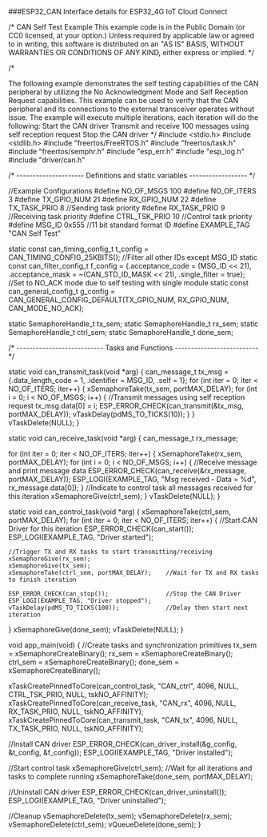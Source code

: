 ###ESP32_CAN
Interface details for ESP32_4G IoT Cloud Connect

/* CAN Self Test Example This example code is in the Public Domain (or CC0 licensed, at your option.) Unless required by applicable law or agreed to in writing, this software is distributed on an "AS IS" BASIS, WITHOUT WARRANTIES OR CONDITIONS OF ANY KIND, either express or implied. */

/*

The following example demonstrates the self testing capabilities of the CAN
peripheral by utilizing the No Acknowledgment Mode and Self Reception Request
capabilities. This example can be used to verify that the CAN peripheral and
its connections to the external transceiver operates without issue. The example
will execute multiple iterations, each iteration will do the following:
Start the CAN driver
Transmit and receive 100 messages using self reception request
Stop the CAN driver */
#include <stdio.h> #include <stdlib.h> #include "freertos/FreeRTOS.h" #include "freertos/task.h" #include "freertos/semphr.h" #include "esp_err.h" #include "esp_log.h" #include "driver/can.h"

/* --------------------- Definitions and static variables ------------------ */

//Example Configurations #define NO_OF_MSGS 100 #define NO_OF_ITERS 3 #define TX_GPIO_NUM 21 #define RX_GPIO_NUM 22 #define TX_TASK_PRIO 8 //Sending task priority #define RX_TASK_PRIO 9 //Receiving task priority #define CTRL_TSK_PRIO 10 //Control task priority #define MSG_ID 0x555 //11 bit standard format ID #define EXAMPLE_TAG "CAN Self Test"

static const can_timing_config_t t_config = CAN_TIMING_CONFIG_25KBITS(); //Filter all other IDs except MSG_ID static const can_filter_config_t f_config = {.acceptance_code = (MSG_ID << 21), .acceptance_mask = ~(CAN_STD_ID_MASK << 21), .single_filter = true}; //Set to NO_ACK mode due to self testing with single module static const can_general_config_t g_config = CAN_GENERAL_CONFIG_DEFAULT(TX_GPIO_NUM, RX_GPIO_NUM, CAN_MODE_NO_ACK);

static SemaphoreHandle_t tx_sem; static SemaphoreHandle_t rx_sem; static SemaphoreHandle_t ctrl_sem; static SemaphoreHandle_t done_sem;

/* --------------------------- Tasks and Functions -------------------------- */

static void can_transmit_task(void *arg) { can_message_t tx_msg = {.data_length_code = 1, .identifier = MSG_ID, .self = 1}; for (int iter = 0; iter < NO_OF_ITERS; iter++) { xSemaphoreTake(tx_sem, portMAX_DELAY); for (int i = 0; i < NO_OF_MSGS; i++) { //Transmit messages using self reception request tx_msg.data[0] = i; ESP_ERROR_CHECK(can_transmit(&tx_msg, portMAX_DELAY)); vTaskDelay(pdMS_TO_TICKS(10)); } } vTaskDelete(NULL); }

static void can_receive_task(void *arg) { can_message_t rx_message;

for (int iter = 0; iter < NO_OF_ITERS; iter++) {
    xSemaphoreTake(rx_sem, portMAX_DELAY);
    for (int i = 0; i < NO_OF_MSGS; i++) {
        //Receive message and print message data
        ESP_ERROR_CHECK(can_receive(&rx_message, portMAX_DELAY));
        ESP_LOGI(EXAMPLE_TAG, "Msg received - Data = %d", rx_message.data[0]);
    }
    //Indicate to control task all messages received for this iteration
    xSemaphoreGive(ctrl_sem);
}
vTaskDelete(NULL);
}

static void can_control_task(void *arg) { xSemaphoreTake(ctrl_sem, portMAX_DELAY); for (int iter = 0; iter < NO_OF_ITERS; iter++) { //Start CAN Driver for this iteration ESP_ERROR_CHECK(can_start()); ESP_LOGI(EXAMPLE_TAG, "Driver started");

    //Trigger TX and RX tasks to start transmitting/receiving
    xSemaphoreGive(rx_sem);
    xSemaphoreGive(tx_sem);
    xSemaphoreTake(ctrl_sem, portMAX_DELAY);    //Wait for TX and RX tasks to finish iteration

    ESP_ERROR_CHECK(can_stop());                //Stop the CAN Driver
    ESP_LOGI(EXAMPLE_TAG, "Driver stopped");
    vTaskDelay(pdMS_TO_TICKS(100));             //Delay then start next iteration
}
xSemaphoreGive(done_sem);
vTaskDelete(NULL);
}

void app_main(void) { //Create tasks and synchronization primitives tx_sem = xSemaphoreCreateBinary(); rx_sem = xSemaphoreCreateBinary(); ctrl_sem = xSemaphoreCreateBinary(); done_sem = xSemaphoreCreateBinary();

xTaskCreatePinnedToCore(can_control_task, "CAN_ctrl", 4096, NULL, CTRL_TSK_PRIO, NULL, tskNO_AFFINITY);
xTaskCreatePinnedToCore(can_receive_task, "CAN_rx", 4096, NULL, RX_TASK_PRIO, NULL, tskNO_AFFINITY);
xTaskCreatePinnedToCore(can_transmit_task, "CAN_tx", 4096, NULL, TX_TASK_PRIO, NULL, tskNO_AFFINITY);

//Install CAN driver
ESP_ERROR_CHECK(can_driver_install(&g_config, &t_config, &f_config));
ESP_LOGI(EXAMPLE_TAG, "Driver installed");

//Start control task
xSemaphoreGive(ctrl_sem);
//Wait for all iterations and tasks to complete running
xSemaphoreTake(done_sem, portMAX_DELAY);

//Uninstall CAN driver
ESP_ERROR_CHECK(can_driver_uninstall());
ESP_LOGI(EXAMPLE_TAG, "Driver uninstalled");

//Cleanup
vSemaphoreDelete(tx_sem);
vSemaphoreDelete(rx_sem);
vSemaphoreDelete(ctrl_sem);
vQueueDelete(done_sem);
}
